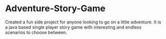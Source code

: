 # Adventure-Story-Game

Created a fun side project for anyone looking to go on a little adventure. It is a java based single player story game with interesting and endless scenarios to choose between.
